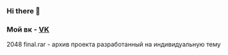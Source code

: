 ### Hi there 👋
### Мой вк - [VK](https://vk.com/idevu)
2048 final.rar - архив проекта разработанный на индивидуальную тему
